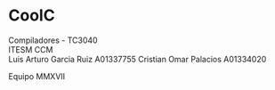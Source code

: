 # CoolC


Compiladores - TC3040  
ITESM CCM  
Luis Arturo Garcia Ruiz A01337755
Cristian Omar Palacios  A01334020

Equipo MMXVII
